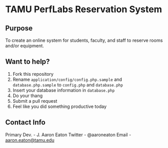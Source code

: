 # TAMU PerfLabs Reservation System #

## Purpose ##
To create an online system for students, faculty, and staff to reserve rooms and/or equipment.

## Want to help? ##
1. Fork this repository
2. Rename `application/config/config.php.sample` and `database.php.sample` to `config.php` and `database.php`
3. Insert your database information in `database.php`
4. Do your thang
5. Submit a pull request
6. Feel like you did something productive today

## Contact Info ##
Primary Dev. - J. Aaron Eaton
Twitter - @aaroneaton
Email - aaron.eaton@tamu.edu
